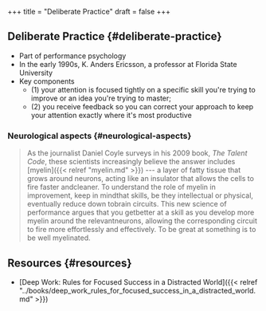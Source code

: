 +++
title = "Deliberate Practice"
draft = false
+++

## Deliberate Practice {#deliberate-practice}

-   Part of performance psychology
-   In the early 1990s, K. Anders Ericsson, a professor at Florida State University
-   Key components
    -   (1) your attention is focused tightly on a specific skill you're trying to improve or
        an idea you're trying to master;
    -   (2) you receive feedback so you can correct your approach to keep your attention
        exactly where it's most productive


### Neurological aspects {#neurological-aspects}

> As the journalist Daniel Coyle surveys in his 2009 book, _The Talent Code_, these scientists
> increasingly believe the answer includes [myelin]({{< relref "myelin.md" >}}) --- a layer of fatty tissue that grows
> around neurons, acting like an insulator that allows the cells to fire faster andcleaner.
> To understand the role of myelin in improvement, keep in mindthat skills, be they
> intellectual or physical, eventually reduce down tobrain circuits. This new science of
> performance argues that you getbetter at a skill as you develop more myelin around the
> relevantneurons, allowing the corresponding circuit to fire more effortlessly and
> effectively. To be great at something is to be well myelinated.


## Resources {#resources}

-   [Deep Work: Rules for Focused Success in a Distracted World]({{< relref "../books/deep_work_rules_for_focused_success_in_a_distracted_world.md" >}})